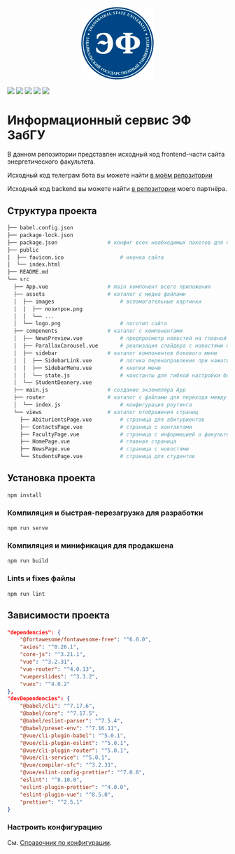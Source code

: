 <p align="center" width="100%">
    <img width="33%" src="./src/assets/logo.png"> 
</p>

![](https://img.shields.io/npm/v/npm)
![](https://img.shields.io/github/languages/code-size/LevasyukDY/EnergyFacultyWebsite) 
![](https://img.shields.io/github/commit-activity/w/LevasyukDY/EnergyFacultyWebsite)
![](https://img.shields.io/github/last-commit/LevasyukDY/EnergyFacultyWebsite)
![](https://img.shields.io/badge/partner-github.com%2FTseplyaevAF-red)


# Информационный сервис ЭФ ЗабГУ

В данном репозитории представлен исходный код frontend-части сайта энергетического факультета.

Исходный код телеграм бота вы можете найти [в моём репозитории](https://github.com/LevasyukDY/EnergyFacultyTelegramBot)

Исходный код backend вы можете найти [в репозитории](https://github.com/TseplyaevAF/energy_faculty) моего партнёра.


## Структура проекта

```py
├── babel.config.json
├── package-lock.json
├── package.json                # конфиг всех необходимых пакетов для проекта
├── public
│  ├── favicon.ico                  # иконка сайта
│  └── index.html
├── README.md
└── src
  ├── App.vue                   # main компонент всего приложения
  ├── assets                    # каталог с медиа файлами
  │  ├── images                     # вспомогательные картинки
  │  │  ├── позитрон.png
  │  │  └── ...
  │  └── logo.png                   # логотип сайта
  ├── components                # каталог с компонентами
  │  ├── NewsPreview.vue            # предпросмотр новостей на главной странице
  │  ├── ParallaxCarousel.vue       # реализация слайдера с новостями на главной странице
  │  ├── sidebar                # каталог компонентов бокового меню
  │  │  ├── SidebarLink.vue         # логика перенаправления при нажатии
  │  │  ├── SidebarMenu.vue         # кнопки меню
  │  │  └── state.js                # константы для гибкой настройки бокового меню
  │  └── StudentDeanery.vue
  ├── main.js                   # создание экземпляра App
  ├── router                    # каталог с файлами для перехода между страницами
  │  └── index.js                   # конфигурация роутинга
  └── views                     # каталог отображения страниц
    ├── AbiturientsPage.vue         # страница для абитуриентов
    ├── ContactsPage.vue            # страница с контактами
    ├── FacultyPage.vue             # страница с информацией о факультете
    ├── HomePage.vue                # главная страница
    ├── NewsPage.vue                # страница с новостями
    └── StudentsPage.vue            # страница для студентов
```

## Установка проекта
```
npm install
```

### Компиляция и быстрая-перезагрузка для разработки
```
npm run serve
```

### Компиляция и минификация для продакшена
```
npm run build
```

### Lints и fixes файлы
```
npm run lint
```


## Зависимости проекта
```json
"dependencies": {
    "@fortawesome/fontawesome-free": "^6.0.0",
    "axios": "^0.26.1",
    "core-js": "^3.21.1",
    "vue": "^3.2.31",
    "vue-router": "^4.0.13",
    "vueperslides": "^3.3.2",
    "vuex": "^4.0.2"
},
"devDependencies": {
    "@babel/cli": "^7.17.6",
    "@babel/core": "^7.17.5",
    "@babel/eslint-parser": "^7.5.4",
    "@babel/preset-env": "^7.16.11",
    "@vue/cli-plugin-babel": "^5.0.1",
    "@vue/cli-plugin-eslint": "^5.0.1",
    "@vue/cli-plugin-router": "^5.0.1",
    "@vue/cli-service": "^5.0.1",
    "@vue/compiler-sfc": "^3.2.31",
    "@vue/eslint-config-prettier": "^7.0.0",
    "eslint": "^8.10.0",
    "eslint-plugin-prettier": "^4.0.0",
    "eslint-plugin-vue": "^8.5.0",
    "prettier": "^2.5.1"
}
```

### Настроить конфигурацию
См. [Справочник по конфигурации](https://cli.vuejs.org/config/).
